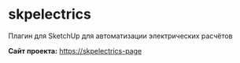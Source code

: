 # skpelectrics  
Плагин для SketchUp для автоматизации электрических расчётов  

**Сайт проекта:** [https://skpelectrics-page](http://lvm444.github.io/skpelectrics-page)
